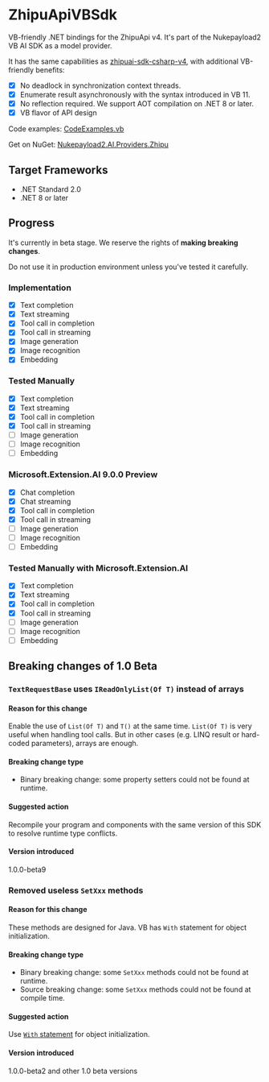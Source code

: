 # ZhipuApiVBSdk
VB-friendly .NET bindings for the ZhipuApi v4. It's part of the Nukepayload2 VB AI SDK as a model provider.

It has the same capabilities as [zhipuai-sdk-csharp-v4](https://github.com/MetaGLM/zhipuai-sdk-csharp-v4), with additional VB-friendly benefits:

- [x] No deadlock in synchronization context threads.
- [x] Enumerate result asynchronously with the syntax introduced in VB 11.
- [x] No reflection required. We support AOT compilation on .NET 8 or later.
- [x] VB flavor of API design

Code examples: [CodeExamples.vb](https://github.com/Nukepayload2/ZhipuApiVBSdk/blob/master/ZhipuApiExamples/CodeExamples.vb)

Get on NuGet: [Nukepayload2.AI.Providers.Zhipu](https://www.nuget.org/packages/Nukepayload2.AI.Providers.Zhipu)

## Target Frameworks
- .NET Standard 2.0
- .NET 8 or later

## Progress
It's currently in beta stage. 
We reserve the rights of **making breaking changes**.

Do not use it in production environment unless you've tested it carefully.

### Implementation
- [x] Text completion
- [x] Text streaming
- [x] Tool call in completion
- [x] Tool call in streaming
- [x] Image generation
- [x] Image recognition
- [x] Embedding

### Tested Manually
- [x] Text completion
- [x] Text streaming
- [x] Tool call in completion
- [x] Tool call in streaming
- [ ] Image generation
- [ ] Image recognition
- [ ] Embedding

### Microsoft.Extension.AI 9.0.0 Preview
- [x] Chat completion
- [x] Chat streaming
- [x] Tool call in completion
- [x] Tool call in streaming
- [ ] Image generation
- [ ] Image recognition
- [ ] Embedding

### Tested Manually with Microsoft.Extension.AI
- [x] Text completion
- [x] Text streaming
- [x] Tool call in completion
- [x] Tool call in streaming
- [ ] Image generation
- [ ] Image recognition
- [ ] Embedding

## Breaking changes of 1.0 Beta
### `TextRequestBase` uses `IReadOnlyList(Of T)` instead of arrays
#### Reason for this change
Enable the use of `List(Of T)` and `T()` at the same time. `List(Of T)` is very useful when handling tool calls. But in other cases (e.g. LINQ result or hard-coded parameters), arrays are enough.

#### Breaking change type
- Binary breaking change: some property setters could not be found at runtime.

#### Suggested action
Recompile your program and components with the same version of this SDK to resolve runtime type conflicts.

#### Version introduced
1.0.0-beta9

### Removed useless `SetXxx` methods
#### Reason for this change
These methods are designed for Java. VB has `With` statement for object initialization.

#### Breaking change type
- Binary breaking change: some `SetXxx` methods could not be found at runtime.
- Source breaking change: some `SetXxx` methods could not be found at compile time.

#### Suggested action
Use [`With` statement](https://learn.microsoft.com/en-us/dotnet/visual-basic/programming-guide/language-features/objects-and-classes/how-to-declare-an-object-by-using-an-object-initializer) for object initialization.

#### Version introduced
1.0.0-beta2 and other 1.0 beta versions
